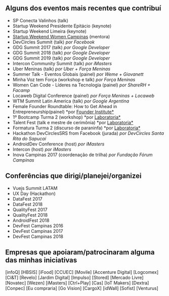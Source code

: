 ## Alguns dos eventos mais recentes que contribuí

* SP Conecta Valinhos (talk) <br />
* Startup Weekend Presidente Epitácio (keynote) <br />
* Startup Weekend Limeira (keynote) <br />
* [Startup Weekend Women Campinas](http://communities.techstars.com/brazil/campinas/startup-weekend/14053) (mentora) <br />
* DevCircles Summit (talk) *por Facebook* <br />
* GDG Summit 2017 (talk) *por Google Developer* <br />
* GDG Summit 2018 (talk) *por Google Developer* <br />
* GDG Summit 2019 (talk) *por Google Developer* <br />
* Intercon Community Summit (talk) *por iMasters* <br />
* Uber Meninas (talk) *por Uber + Força Meninas* <br />
* Summer Talk - Eventos Globais (painel) *por Weme + Giovanett* <br />
* Minha Voz tem Força (workshop e talk) *por Força Meninas* <br />
* Women Can Code - Líderes na Tecnologia (painel) *por ShareRH + Facamp* <br />
* Locaweb Digital Conference (painel) *por Força Meninas + Locaweb* <br />
* WTM Summit Latin America (talk) *por Google Argentina* <br />
* Female Founder Roundtable: How to Get Ahead in Entrepreneurship(painel) *por [Founder Institute*](https://fi.co/event/183352-campinas-founder-hotseat-pitch-your-idea-to-city-startup-experts) <br />
* 1º Bootcamp Turma 2 (workshop) *por [Laboratoria*](https://www.laboratoria.la/br) <br />
* Talent Fest (talk e mestre de cerimônia) *por [Laboratoria*](https://www.laboratoria.la/br) <br />
* Formatura Turma 2 (discurso de paraninfa) *por [Laboratoria*](https://www.laboratoria.la/br) <br />
* Hackathon DevCirclesSRS from Facebook (jurada) *por DevCircles Santa Rita do Sapucaí* <br />
* AndroidDev Conference (host) *por iMasters* <br />
* Intercon (host) *por iMasters* <br />
* Inova Campinas 2017 (coordenação de trilha) *por Fundação Fórum Campinas* <br />

## Conferências que dirigi/planejei/organizei

* Vuejs Summit LATAM <br />
* UX Day (Hackathon) <br />
* DataFest 2017 <br />
* DataFest 2018 <br />
* QualityFest 2017 <br />
* QualityFest 2018 <br />
* AndroidFest 2018 <br />
* DevFest Campinas 2016 <br />
* DevFest Campinas 2017 <br />
* DevFest Campinas 2018 <br />

## Empresas que apoiaram/patrocinaram alguma das minhas iniciativas

[infoQ] 
[HBSIS] 
[iFood] 
[CCUEC] 
[Movile] 
[Accenture Digital] 
[Logcomex] 
[Ci&T] 
[Revelo] 
[Jardim Digital] 
[Impulso] 
[Stored] 
[Mercado Livre] 
[Novatec] 
[Wezen] 
[iMasters] 
[Ctrl+Play] 
[Cas] 
[IoT Makers] 
[Dextra] 
[Conpec] 
[Eu compraria] 
[Go Vision] 
[CargoX] 
[idWall] 
[Sofist] 
[Venturus] 

